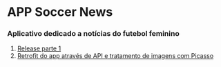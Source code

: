 # APP Soccer News
### Aplicativo dedicado a notícias do futebol feminino

1. [Release parte 1](https://github.com/PabloGarcia48/SantanderBootcamp/tree/release/android-jetpack-material-design-criando-apps-nativos-poderosos/6_Desafio_App_Java_Soccer_News)
2. [Retrofit do app através de API e tratamento de imagens com Picasso](https://github.com/PabloGarcia48/SantanderBootcamp/tree/release/android-jetpack-material-design-criando-apps-nativos-poderosos/6_Desafio_App_Java_Soccer_News/release/abstraindo-dominio-de-apps-android-nativos-com-java)
